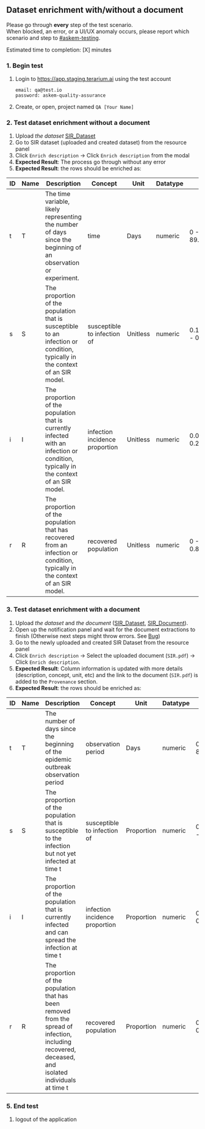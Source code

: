 ## Dataset enrichment with/without a document
Please go through __every__ step of the test scenario.\
When blocked, an error, or a UI/UX anomaly occurs, please report which scenario and step to [\#askem-testing](https://unchartedsoftware.slack.com/archives/C06FGLXB2CE).

Estimated time to completion: [X] minutes

### 1. Begin test 
1. Login to https://app.staging.terarium.ai using the test account
    ```
    email: qa@test.io
    password: askem-quality-assurance
    ```
2. Create, or open, project named `QA [Your Name]`


### 2. Test dataset enrichment without a document
1. Upload _the dataset_ [SIR_Dataset](https://drive.google.com/file/d/1wdCLKKznHaoCg1gWI7q7OO8W4F7zOjpc/view?usp=drive_link)
2. Go to SIR dataset (uploaded and created dataset) from the resource panel
3. Click `Enrich description` -> Click `Enrich description` from the modal
4. __Expected Result__: The process go through without any error
5. __Expected Result__: the rows should be enriched as:

| ID | Name | Description                                                                                                                           | Concept                        | Unit     | Datatype | Stats                              |
|----|------|---------------------------------------------------------------------------------------------------------------------------------------|--------------------------------|----------|----------|------------------------------------|
| t  | T    | The time variable, likely representing the number of days since the beginning of an observation or experiment.                        | time                           | Days     | numeric  | 0 - 44.77 - 89.5477386934673       |
| s  | S    | The proportion of the population that is susceptible to an infection or condition, typically in the context of an SIR model.          | susceptible to infection of    | Unitless | numeric  | 0.143079518218444 - 0.68 - 0.99995 |
| i  | I    | The proportion of the population that is currently infected with an infection or condition, typically in the context of an SIR model. | infection incidence proportion | Unitless | numeric  | 0.00005 - 0.08 - 0.218551123932438 |
| r  | R    | The proportion of the population that has recovered from an infection or condition, typically in the context of an SIR model.         | recovered population           | Unitless | numeric  | 0 - 0.24 - 0.810127005400101       |


### 3. Test dataset enrichment with a document
1. Upload _the dataset_ and _the document_ ([SIR_Dataset](https://drive.google.com/file/d/1wdCLKKznHaoCg1gWI7q7OO8W4F7zOjpc/view?usp=drive_link), [SIR_Document](https://drive.google.com/file/d/1GYyRrxs2Nd8BsU0fGzYW8hJ8CulK5AIY/view?usp=drive_link)).
2. Open up the notification panel and wait for the document extractions to finish (Otherwise next steps might throw errors. See [Bug](https://github.com/DARPA-ASKEM/terarium/issues/3523))
3. Go to the newly uploaded and created SIR Dataset from the resource panel
4. Click `Enrich description` -> Select the uploaded document (`SIR.pdf`) -> Click `Enrich description`.
5. __Expected Result__: Column information is updated with more details (description, concept, unit, etc) and the link to the document (`SIR.pdf`) is added to the `Provenance` section.
6. __Expected Result__: the rows should be enriched as:

| ID | Name | Description                                                                                                                                            | Concept                        | Unit       | Datatype | Stats                              |
|----|------|--------------------------------------------------------------------------------------------------------------------------------------------------------|--------------------------------|------------|----------|------------------------------------|
| t  | T    | The number of days since the beginning of the epidemic outbreak observation period                                                                     | observation period             | Days       | numeric  | 0 - 44.77 - 89.5477386934673       |
| s  | S    | The proportion of the population that is susceptible to the infection but not yet infected at time t                                                   | susceptible to infection of    | Proportion | numeric  | 0.143079518218444 - 0.68 - 0.99995 |
| i  | I    | The proportion of the population that is currently infected and can spread the infection at time t                                                     | infection incidence proportion | Proportion | numeric  | 0.00005 - 0.08 - 0.218551123932438 |
| r  | R    | The proportion of the population that has been removed from the spread of infection, including recovered, deceased, and isolated individuals at time t | recovered population           | Proportion | numeric  | 0 - 0.24 - 0.810127005400101       |


### 5. End test
1. logout of the application 
